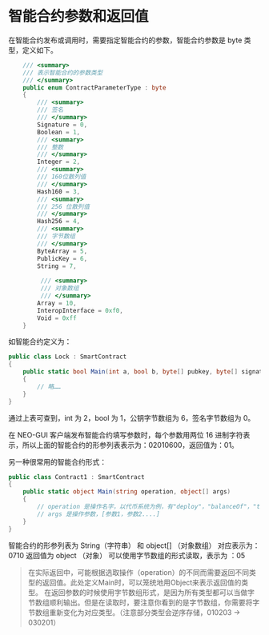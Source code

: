 # 智能合约参数和返回值

在智能合约发布或调用时，需要指定智能合约的参数，智能合约参数是 byte 类型，定义如下。

```c#
    /// <summary>
    /// 表示智能合约的参数类型
    /// </summary>
    public enum ContractParameterType : byte
    {
        /// <summary>
        /// 签名
        /// </summary>
        Signature = 0,
        Boolean = 1,
        /// <summary>
        /// 整数
        /// </summary>
        Integer = 2,
        /// <summary>
        /// 160位散列值
        /// </summary>
        Hash160 = 3,
        /// <summary>
        /// 256 位散列值
        /// </summary>
        Hash256 = 4,
        /// <summary>
        /// 字节数组
        /// </summary>
        ByteArray = 5,
        PublicKey = 6,
        String = 7,
        
         /// <summary>
         /// 对象数组
         /// </summary>        
        Array = 10,
        InteropInterface = 0xf0,
        Void = 0xff
    }
```

如智能合约定义为：

```c#
public class Lock : SmartContract
{
    public static bool Main(int a, bool b, byte[] pubkey, byte[] signature)
    {
        // 略……
    }
}
```

通过上表可查到，int 为 2，bool 为 1，公钥字节数组为 6，签名字节数组为 0。

在 NEO-GUI 客户端发布智能合约填写参数时，每个参数用两位 16 进制字符表示，所以上面的智能合约的形参列表表示为：02010600，返回值为：01。


另一种很常用的智能合约形式：

```c#
public class Contract1 : SmartContract
{
    public static object Main(string operation, object[] args)
    {
        // operation 是操作名字，以代币系统为例，有"deploy"，"balanceOf"，"transfer"等
        // args 是操作参数，[参数1，参数2....]
    }
}
```

智能合约的形参列表为 String（字符串） 和 object[] （对象数组） 对应表示为：0710
返回值为 object （对象） 可以使用字节数组的形式读取，表示为 ：05

> 在实际返回中，可能根据选取操作（operation）的不同而需要返回不同类型的返回值。此处定义Main时，可以笼统地用Object来表示返回值的类型。
> 在返回参数的时候使用字节数组形式，是因为所有类型都可以当做字节数组顺利输出。但是在读取时，要注意你看到的是字节数组，你需要将字节数组重新变化为对应类型。（注意部分类型会逆序存储，010203 -> 030201）
